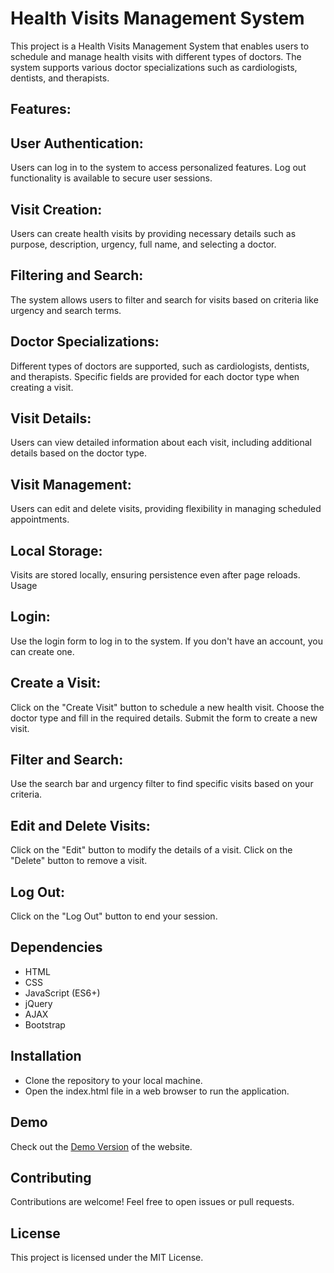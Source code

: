 # Health Visits Management System
This project is a Health Visits Management System that enables users to schedule and manage health visits with different types of doctors. The system supports various doctor specializations such as cardiologists, dentists, and therapists.


## Features:

## User Authentication:
Users can log in to the system to access personalized features.
Log out functionality is available to secure user sessions.

## Visit Creation:
Users can create health visits by providing necessary details such as purpose, description, urgency, full name, and selecting a doctor.

## Filtering and Search:
The system allows users to filter and search for visits based on criteria like urgency and search terms.

## Doctor Specializations:
Different types of doctors are supported, such as cardiologists, dentists, and therapists.
Specific fields are provided for each doctor type when creating a visit.

## Visit Details:
Users can view detailed information about each visit, including additional details based on the doctor type.

## Visit Management:
Users can edit and delete visits, providing flexibility in managing scheduled appointments.

## Local Storage:
Visits are stored locally, ensuring persistence even after page reloads.
Usage

## Login:
Use the login form to log in to the system. If you don't have an account, you can create one.

## Create a Visit:
Click on the "Create Visit" button to schedule a new health visit.
Choose the doctor type and fill in the required details.
Submit the form to create a new visit.

## Filter and Search:
Use the search bar and urgency filter to find specific visits based on your criteria.

## Edit and Delete Visits:
Click on the "Edit" button to modify the details of a visit.
Click on the "Delete" button to remove a visit.

## Log Out:
Click on the "Log Out" button to end your session.

## Dependencies
* HTML
* CSS
* JavaScript (ES6+)
* jQuery
* AJAX
* Bootstrap

## Installation
* Clone the repository to your local machine.
* Open the index.html file in a web browser to run the application.

## Demo
Check out the [Demo Version](https://eldanizakbar.github.io/Doctor-Visit) of the website.

## Contributing
Contributions are welcome! Feel free to open issues or pull requests.

## License
This project is licensed under the MIT License.
